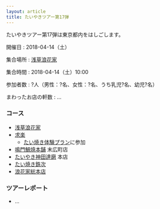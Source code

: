 ```yaml
---
layout: article
title: たいやきツアー第17弾
---
```


たいやきツアー第17弾は東京都内をはしごします。

開催日
: 2018-04-14（土）

集合場所
: [浅草浪花家](http://a-naniwaya.com/access.html)

集合時間
: 2018-04-14（土）10:00

参加者数
: ?人（男性：?名、女性：?名、うち乳児?名、幼児?名）

まわったお店の軒数
: ...

### コース

  * [浅草浪花家](http://a-naniwaya.com/)
  * [求楽](https://guraku-taiyaki.jimdo.com/)
    * [たい焼き体験プラン](https://guraku-taiyaki.jimdo.com/%E4%BD%93%E9%A8%93%E3%83%97%E3%83%A9%E3%83%B3/)に参加
  * [鳴門鯛焼本舗](http://www.taiyaki.co.jp/) 末広町店
  * [たいやき神田達磨](https://taiyaki.root-s.com/) 本店
  * [たい焼き鉄次](https://www.tetsuji-taiyaki.jp/)
  * [浪花家総本店](http://www.azabujuban.or.jp/shop/food/219/)

### ツアーレポート

  * ...
